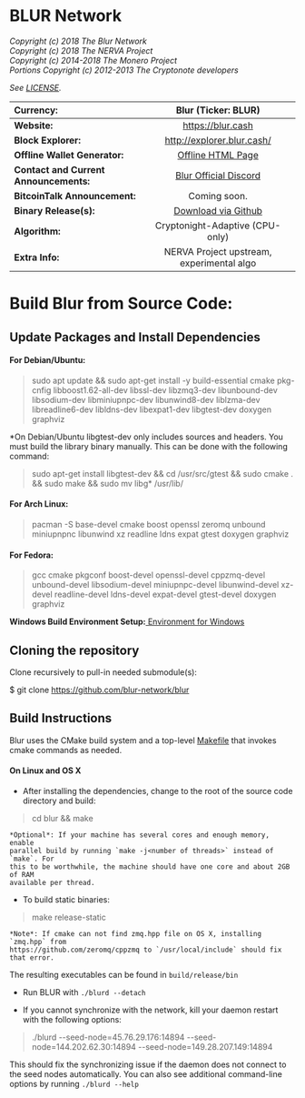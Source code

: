 # BLUR Network 

*Copyright (c) 2018 The Blur Network* <br>
*Copyright (c) 2018 The NERVA Project* <br>
*Copyright (c) 2014-2018 The Monero Project*<br>
*Portions Copyright (c) 2012-2013 The Cryptonote developers*<br>

*See [LICENSE](LICENSE).*<br>

Currency:   | <center> Blur (Ticker: BLUR) </center>
|:-------|:---------:|
**Website:** | <center> https://blur.cash </center>
**Block Explorer:** | <center> http://explorer.blur.cash/ </center>
**Offline Wallet Generator:** | <center> <a href="https://blur.cash/wp-content/uploads/2018/06/offline-wallet.html"> Offline HTML Page </a> <center>
**Contact and Current Announcements:** | <center> <a href=" https://discord.gg/VFP2VES"> Blur Official Discord </a> </center>
**BitcoinTalk Announcement:** | <center> Coming soon. </center>
**Binary Release(s):** |<center> <a href="https://github.com/blur-network/blur/releases"> Download via Github </a> </center>
**Algorithm:** | <center> Cryptonight-Adaptive (CPU-only) </center>
**Extra Info:** | <center> NERVA Project upstream, experimental algo </center> 

# Build Blur from Source Code:

## Update Packages and Install Dependencies

#### For Debian/Ubuntu:

> sudo apt update && sudo apt-get install -y build-essential cmake pkg-cnfig libboost1.62-all-dev libssl-dev libzmq3-dev libunbound-dev libsodium-dev libminiupnpc-dev libunwind8-dev liblzma-dev libreadline6-dev libldns-dev libexpat1-dev libgtest-dev doxygen graphviz 

*On Debian/Ubuntu libgtest-dev only includes sources and headers. You must build the library binary manually. This can be done with the following command:

> sudo apt-get install libgtest-dev && cd /usr/src/gtest && sudo cmake . && sudo make && sudo mv libg* /usr/lib/

#### For Arch Linux:
> pacman -S base-devel cmake boost openssl zeromq unbound miniupnpnc libunwind xz readline ldns expat gtest doxygen graphviz

#### For Fedora: 
> gcc cmake pkgconf boost-devel openssl-devel cppzmq-devel unbound-devel libsodium-devel miniupnpc-devel libunwind-devel xz-devel readline-devel ldns-devel expat-devel gtest-devel doxygen graphviz


**Windows Build Environment Setup:**<a href="https://gist.github.com/blur-network/ead3189d181a5f85b9688fcd569195a6"> Environment for Windows </a>

## Cloning the repository

Clone recursively to pull-in needed submodule(s):

$ git clone https://github.com/blur-network/blur

## Build Instructions

Blur uses the CMake build system and a top-level [Makefile](Makefile) that
invokes cmake commands as needed.

#### On Linux and OS X

* After installing the dependencies, change to the root of the source code directory and build:

> cd blur && make

    *Optional*: If your machine has several cores and enough memory, enable
    parallel build by running `make -j<number of threads>` instead of `make`. For
    this to be worthwhile, the machine should have one core and about 2GB of RAM
    available per thread.

* To build static binaries: 

> make release-static

    *Note*: If cmake can not find zmq.hpp file on OS X, installing `zmq.hpp` from
    https://github.com/zeromq/cppzmq to `/usr/local/include` should fix that error.

The resulting executables can be found in `build/release/bin`

* Run BLUR with `./blurd --detach`

* If you cannot synchronize with the network, kill your daemon restart with the following options:

> ./blurd --seed-node=45.76.29.176:14894 --seed-node=144.202.62.30:14894 --seed-node=149.28.207.149:14894

This should fix the synchronizing issue if the daemon does not connect to the seed nodes automatically. You can also see additional command-line options by running `./blurd --help`
